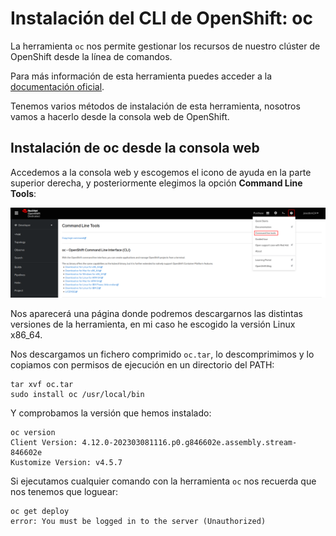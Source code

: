 # Instalación del CLI de OpenShift: oc

La herramienta `oc` nos permite gestionar los recursos de nuestro clúster de OpenShift desde la línea de comandos.

Para más información de esta herramienta puedes acceder a la [documentación oficial](https://docs.openshift.com/container-platform/4.12/cli_reference/openshift_cli/getting-started-cli.html).

Tenemos varios métodos de instalación de esta herramienta, nosotros vamos a hacerlo desde la consola web de OpenShift.

## Instalación de oc desde la consola web

Accedemos a la consola web y escogemos el icono de ayuda en la parte superior derecha, y posteriormente elegimos la opción **Command Line Tools**:

![oc](img/oc.png)

Nos aparecerá una página donde podremos descargarnos las distintas versiones de la herramienta, en mi caso he escogido la versión Linux x86_64.

Nos descargamos un fichero comprimido `oc.tar`, lo descomprimimos y lo copiamos con permisos de ejecución en un directorio del PATH:

    tar xvf oc.tar
    sudo install oc /usr/local/bin

Y comprobamos la versión que hemos instalado:

    oc version
    Client Version: 4.12.0-202303081116.p0.g846602e.assembly.stream-846602e
    Kustomize Version: v4.5.7

Si ejecutamos cualquier comando con la herramienta `oc` nos recuerda que nos tenemos que loguear:

    oc get deploy
    error: You must be logged in to the server (Unauthorized)

    